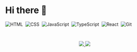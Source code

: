 # Hi there 👋

![HTML](https://img.shields.io/badge/-HTML-121212?style=flat&logo=HTML5)&nbsp;
![CSS](https://img.shields.io/badge/-CSS-121212?style=flat&logo=CSS3&logoColor=1572B6)&nbsp;
![JavaScript](https://img.shields.io/badge/-JavaScript-121212?style=flat&logo=javascript)&nbsp;
![TypeScript](https://img.shields.io/badge/-TypeScript-121212?style=flat&logo=typescript)&nbsp;
![React](https://img.shields.io/badge/-React-121212?style=flat&logo=react)&nbsp;
![Git](https://img.shields.io/badge/-Git-121212?style=flat&logo=git)&nbsp;

<br>
  
<p align="center">
  <a href="https://github.com/yungvldai">
    <img src="https://img.shields.io/github/followers/yungvldai?label=follow&style=social" />
  </a>
  <a href="https://t.me/yungvldai">
    <!-- badge hack :) -->
    <img src="https://img.shields.io/twitter/url?label=Contact&logo=telegram&style=social&url=https%3A%2F%2Fyungvldai.ru" />
  </a>
</p>
